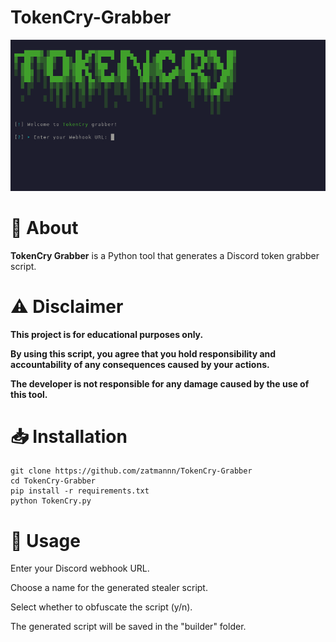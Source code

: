 # TokenCry-Grabber

![Screenshot](assets/images/Screenshot.png)

# 📌 About

**TokenCry Grabber** is a Python tool that generates a Discord token grabber script.


# ⚠️ Disclaimer

**This project is for educational purposes only.**

**By using this script, you agree that you hold responsibility and accountability of any consequences caused by your actions.**

**The developer is not responsible for any damage caused by the use of this tool.**


# 📥 Installation

    git clone https://github.com/zatmannn/TokenCry-Grabber
    cd TokenCry-Grabber
    pip install -r requirements.txt
    python TokenCry.py


# 🔧 Usage

Enter your Discord webhook URL.

Choose a name for the generated stealer script.

Select whether to obfuscate the script (y/n).

The generated script will be saved in the "builder" folder.
